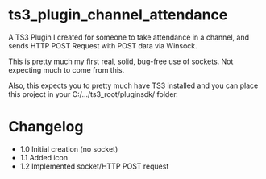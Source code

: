 ts3_plugin_channel_attendance
=============================

A TS3 Plugin I created for someone to take attendance in a channel, and sends HTTP POST Request with POST data via Winsock.

This is pretty much my first real, solid, bug-free use of sockets. Not expecting much to come from this.

Also, this expects you to pretty much have TS3 installed and you can place this project in your C:/.../ts3_root/pluginsdk/ folder.

Changelog
=========

- 1.0 Initial creation (no socket)
- 1.1 Added icon
- 1.2 Implemented socket/HTTP POST request
